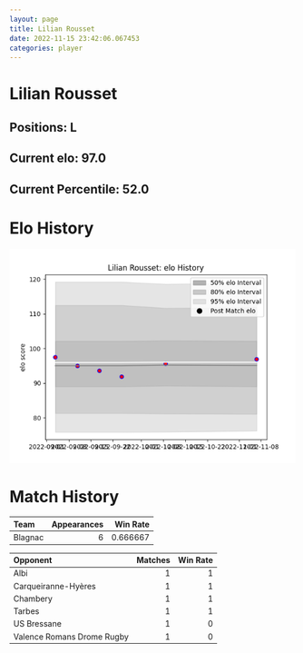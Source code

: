 ```yaml
---  
layout: page  
title: Lilian Rousset  
date: 2022-11-15 23:42:06.067453  
categories: player  
---
```

# Lilian Rousset

## Positions: L

## Current elo: 97.0

## Current Percentile: 52.0

# Elo History


![elo history](history_LilianRousset.png)
# Match History


| Team    |   Appearances |   Win Rate |
|:--------|--------------:|-----------:|
| Blagnac |             6 |   0.666667 |

| Opponent                   |   Matches |   Win Rate |
|:---------------------------|----------:|-----------:|
| Albi                       |         1 |          1 |
| Carqueiranne-Hyères        |         1 |          1 |
| Chambery                   |         1 |          1 |
| Tarbes                     |         1 |          1 |
| US Bressane                |         1 |          0 |
| Valence Romans Drome Rugby |         1 |          0 |